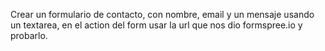 Crear un formulario de contacto, con nombre, email y un mensaje usando un textarea, en el action del form usar la url que nos dio formspree.io y probarlo.
